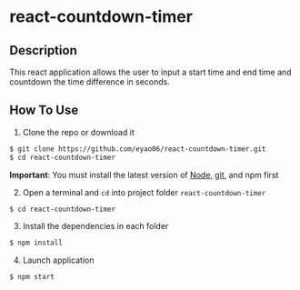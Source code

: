 # react-countdown-timer

## Description

This react application allows the user to input a start time and end time and countdown the time difference in seconds.

## How To Use

1) Clone the repo or download it

```bash
$ git clone https://github.com/eyao06/react-countdown-timer.git
$ cd react-countdown-timer
```

**Important**: You must install the latest version of [Node](https://nodejs.org/en/), [git](https://git-scm.com/downloads), and npm first

2) Open a terminal and `cd` into project folder `react-countdown-timer`

```bash
$ cd react-countdown-timer
```

3) Install the dependencies in each folder

```bash
$ npm install
```

4) Launch application

```bash
$ npm start
```
